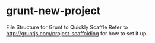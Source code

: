 grunt-new-project
=================

File Structure for Grunt to Quickly Scaffle
Refer to http://gruntjs.com/project-scaffolding for how to set it up..
